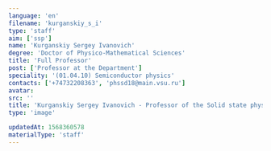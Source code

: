```yaml
---
language: 'en'
filename: 'kurganskiy_s_i'
type: 'staff'
aim: ['ssp']
name: 'Kurganskiy Sergey Ivanovich'
degree: 'Doctor of Physico-Mathematical Sciences'
title: 'Full Professor'
post: ['Professor at the Department']
speciality: '(01.04.10) Semiconductor physics'
contacts: ['+74732208363', 'phssd18@main.vsu.ru']
avatar:
src: ''
title: 'Kurganskiy Sergey Ivanovich - Professor of the Solid state physics and nanostructures Department'
type: 'image'

updatedAt: 1568360578
materialType: 'staff'
---
```


